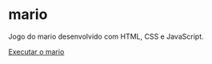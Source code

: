 # mario
 Jogo do mario desenvolvido com HTML, CSS e JavaScript.


<a href="https://aquino062.github.io/mario-game/index.html">Executar o mario </a>